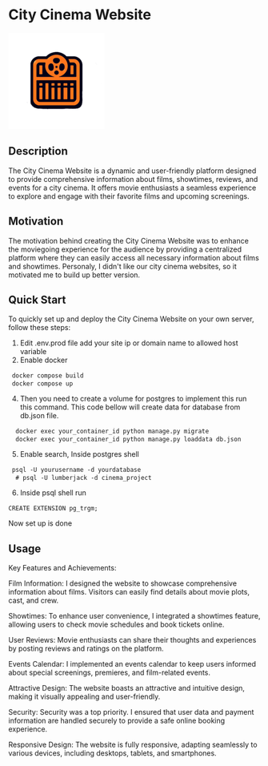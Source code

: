 # City Cinema Website

![City Cinema Website](https://github.com/Lumberj3ck/Cinema/blob/main/FilmLibrary/static/favicons/android-chrome-192x192.png)

## Description

The City Cinema Website is a dynamic and user-friendly platform designed to provide comprehensive information about films, showtimes, reviews, and events for a city cinema. It offers movie enthusiasts a seamless experience to explore and engage with their favorite films and upcoming screenings.

## Motivation

The motivation behind creating the City Cinema Website was to enhance the moviegoing experience for the audience by providing a centralized platform where they can easily access all necessary information about films and showtimes. Personaly, I didn't like our city cinema websites, so it motivated me to build up better version.

## Quick Start

To quickly set up and deploy the City Cinema Website on your own server, follow these steps:

1. Edit .env.prod file add your site ip or domain name to allowed host variable
2. Enable docker
  ```
   docker compose build
   docker compose up
   ```
4. Then you need to create a volume for postgres to implement this run this command. This code bellow will create data for database from db.json file.  
  ```
    docker exec your_container_id python manage.py migrate
    docker exec your_container_id python manage.py loaddata db.json
  ```
5. Enable search, Inside postgres shell 
  ```
   psql -U yourusername -d yourdatabase
    # psql -U lumberjack -d cinema_project
  ```
6. Inside psql shell run
  ```
 CREATE EXTENSION pg_trgm;
   ```
  Now set up is done

## Usage
Key Features and Achievements:

Film Information: I designed the website to showcase comprehensive information about films. Visitors can easily find details about movie plots, cast, and crew.

Showtimes: To enhance user convenience, I integrated a showtimes feature, allowing users to check movie schedules and book tickets online.

User Reviews: Movie enthusiasts can share their thoughts and experiences by posting reviews and ratings on the platform.

Events Calendar: I implemented an events calendar to keep users informed about special screenings, premieres, and film-related events.

Attractive Design: The website boasts an attractive and intuitive design, making it visually appealing and user-friendly.

Security: Security was a top priority. I ensured that user data and payment information are handled securely to provide a safe online booking experience.

Responsive Design: The website is fully responsive, adapting seamlessly to various devices, including desktops, tablets, and smartphones.

